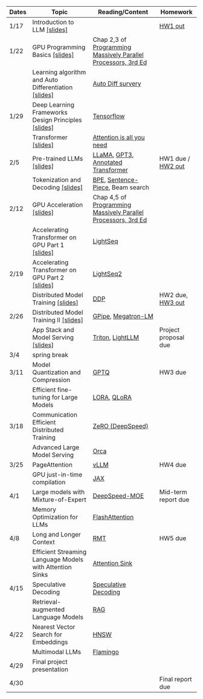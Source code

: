 | Dates | Topic                                                                                      | Reading/Content                                                                                                                                                   | Homework                                                               |
| ----- | ------------------------------------------------------------------------------------------ | ----------------------------------------------------------------------------------------------------------------------------------------------------------------- | ---------------------------------------------------------------------- |
| 1/17  | Introduction to LLM [[slides]](/slides/llmsys-01-intro.pdf)                                |                                                                                                                                                                   | [HW1 out](/assignments/11868_LLM_Systems_Assignment_1.pdf)             |
| 1/22  | GPU Programming Basics [[slides]](/slides/llmsys-02-hw-comp.pdf)                           | Chap 2,3 of [Programming Massively Parallel Processors, 3rd Ed](https://cmu.primo.exlibrisgroup.com/permalink/01CMU_INST/6lpsnm/alma991019904889504436)           |                                                                        |
|       | Learning algorithm and Auto Differentiation  [[slides]](/slides/llmsys-03-autodiff.pdf)    | [Auto Diff survery](https://arxiv.org/abs/1502.05767)                                                                                                             |                                                                        |
| 1/29  | Deep Learning Frameworks Design Principles  [[slides]](/slides/llmsys-04-dl-framework.pdf) | [Tensorflow](https://www.usenix.org/system/files/conference/osdi16/osdi16-abadi.pdf)                                                                              |                                                                        |
|       | Transformer [[slides]](/slides/llmsys-05-transformer.pdf)                                  | [Attention is all you need](https://arxiv.org/abs/1706.03762)                                                                                                     |                                                                        |
| 2/5   | Pre-trained LLMs [[slides]](/slides/llmsys-06-llms.pdf)                                    | [LLaMA](https://arxiv.org/abs/2302.13971), [GPT3](https://arxiv.org/abs/2005.14165), [Annotated Transformer](https://nlp.seas.harvard.edu/annotated-transformer/) | HW1 due / [HW2 out](/assignments/11868_LLM_Systems___Assignment_2.pdf) |
|       | Tokenization and Decoding [[slides]](/slides/llmsys-07-decoding.pdf)                       | [BPE](https://aclanthology.org/P16-1162/), [Sentence-Piece](https://aclanthology.org/D18-2012/), Beam search                                                      |                                                                        |
| 2/12  | GPU Acceleration [[slides]](/slides/llmsys-08-gpu-acceleration.pdf)                        | Chap 4,5 of [Programming Massively Parallel Processors, 3rd Ed](https://cmu.primo.exlibrisgroup.com/permalink/01CMU_INST/6lpsnm/alma991019904889504436)           |                                                                        |
|       | Accelerating Transformer on GPU Part 1 [[slides]](/slides/llmsys-09-transformer-acc.pdf)   | [LightSeq](https://arxiv.org/abs/2010.13887)                                                                                                                      |                                                                        |
| 2/19  | Accelerating Transformer on GPU Part 2 [[slides]](/slides/llmsys-09-transformer-acc.pdf)   | [LightSeq2](https://arxiv.org/abs/2110.05722)                                                                                                                     |                                                                        |
|       | Distributed Model Training [[slides]](/slides/llmsys-11-distributed-training.pdf)          | [DDP](https://www.vldb.org/pvldb/vol13/p3005-li.pdf)                                                                                                              | HW2 due, [HW3 out](/assignments/11868_Assignment_3.pdf)                |
| 2/26  | Distributed Model Training II [[slides]](/slides/llmsys-12-distributed-training2.pdf)      | [GPipe](https://arxiv.org/abs/1811.06965), [Megatron-LM](https://arxiv.org/abs/2104.04473)                                                                        |                                                                        |
|       | App Stack and Model Serving [[slides]](/slides/llmsys-13-serving.pdf)                                                               | [Triton](https://developer.nvidia.com/triton-inference-server), [LightLLM](https://github.com/ModelTC/lightllm/blob/main/docs/LightLLM.md)                        | Project proposal due                                                   |
| 3/4   | spring break                                                                               |                                                                                                                                                                   |                                                                        |
| 3/11  | Model Quantization and Compression                                                         | [GPTQ](https://arxiv.org/abs/2210.17323)                                                                                                                          | HW3 due                                                                |
|       | Efficient fine-tuning for Large Models                                                     | [LORA](https://arxiv.org/abs/2106.09685), [QLoRA](https://arxiv.org/abs/2305.14314)                                                                               |                                                                        |
| 3/18  | Communication Efficient Distributed Training                                               | [ZeRO (DeepSpeed)](https://arxiv.org/pdf/1910.02054.pdf)                                                                                                          |                                                                        |
|       | Advanced Large Model Serving                                                               | [Orca](https://www.usenix.org/conference/osdi22/presentation/yu)                                                                                                  |                                                                        |
| 3/25  | PageAttention                                                                              | [vLLM](https://arxiv.org/abs/2309.06180)                                                                                                                          | HW4 due                                                                |
|       | GPU just-in-time compilation                                                               | [JAX](https://mlsys.org/Conferences/doc/2018/146.pdf)                                                                                                             |                                                                        |
| 4/1   | Large models with Mixture-of-Expert                                                        | [DeepSpeed-MOE](https://arxiv.org/pdf/2201.05596.pdf)                                                                                                             | Mid-term report due                                                    |
|       | Memory Optimization for LLMs                                                               | [FlashAttention](https://arxiv.org/pdf/2205.14135.pdf)                                                                                                            |                                                                        |
| 4/8   | Long and Longer Context                                                                    | [RMT](https://arxiv.org/pdf/2304.11062.pdf)                                                                                                                       | HW5 due                                                                |
|       | Efficient Streaming Language Models with Attention Sinks                                   | [Attention Sink](https://arxiv.org/abs/2309.17453)                                                                                                                |                                                                        |
| 4/15  | Speculative Decoding                                                                       | [Speculative Decoding](https://arxiv.org/abs/2211.17192)                                                                                                          |                                                                        |
|       | Retrieval-augmented Language Models                                                        | [RAG](https://arxiv.org/abs/2005.11401)                                                                                                                           |                                                                        |
| 4/22  | Nearest Vector Search for Embeddings                                                       | [HNSW](https://arxiv.org/abs/1603.09320)                                                                                                                          |                                                                        |
|       | Multimodal LLMs                                                                            | [Flamingo](https://arxiv.org/abs/2204.14198)                                                                                                                      |                                                                        |
| 4/29  | Final project presentation                                                                 |                                                                                                                                                                   |                                                                        |
| 4/30  |                                                                                            |                                                                                                                                                                   | Final report due                                                       |

